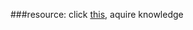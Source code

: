 ###resource:
click [this](https://sites.google.com/site/mathclasstheatre/programming-in-calculus), aquire knowledge

